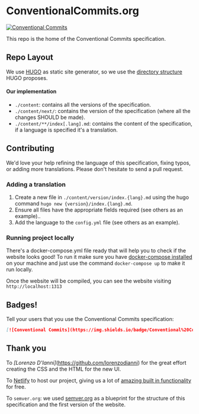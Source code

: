 # ConventionalCommits.org

[![Conventional Commits](https://img.shields.io/badge/Conventional%20Commits-1.0.0-yellow.svg)](https://conventionalcommits.org)

This repo is the home of the Conventional Commits specification.

## Repo Layout

We use [HUGO](https://gohugo.io/) as static site generator, so we use the [directory structure](https://gohugo.io/getting-started/directory-structure/) HUGO proposes.

#### Our implementation

* `./content`: contains all the versions of the specification.
* `./content/next/`: contains the version of the specification (where all the changes SHOULD be made).
* `./content/**/index[.lang].md`: contains the content of the specification, if a language is specified it's a translation.

## Contributing

We'd love your help refining the language of this specification,
fixing typos, or adding more translations. Please don't hesitate
to send a pull request.

### Adding a translation

1. Create a new file in `./content/version/index.{lang}.md` using the hugo command `hugo new {version}/index.{lang}.md`.
1. Ensure all files have the appropriate fields required (see others as an example)..
1. Add the language to the `config.yml` file (see others as an example).

### Running project locally

There's a docker-compose.yml file ready that will help you to check if the website looks good!
To run it make sure you have [docker-compose installed](https://docs.docker.com/compose/install/#install-compose) on your machine and just use the command `docker-compose up` to make it run locally.

Once the website will be compiled, you can see the website visiting `http://localhost:1313`

## Badges!

Tell your users that you use the Conventional Commits specification:

```markdown
[![Conventional Commits](https://img.shields.io/badge/Conventional%20Commits-1.0.0-yellow.svg)](https://conventionalcommits.org)
```

## Thank you

To *[Lorenzo D'Ianni]*(https://github.com/lorenzodianni) for the great effort creating the CSS and the HTML for the new UI.

To [Netlify](https://www.netlify.com/) to host our project, giving us a lot of [amazing built in functionality](https://www.netlify.com/features/) for free.

To `semver.org`: we used [semver.org](https://github.com/mojombo/semver.org) as a blueprint for
the structure of this specification and the first version of the website.